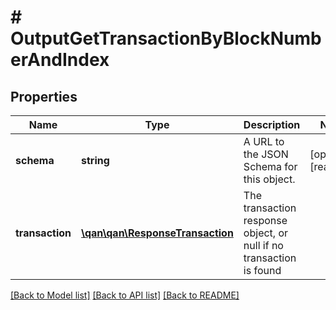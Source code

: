 # # OutputGetTransactionByBlockNumberAndIndex

## Properties

Name | Type | Description | Notes
------------ | ------------- | ------------- | -------------
**schema** | **string** | A URL to the JSON Schema for this object. | [optional] [readonly]
**transaction** | [**\qan\qan\ResponseTransaction**](ResponseTransaction.md) | The transaction response object, or null if no transaction is found |

[[Back to Model list]](../../README.md#models) [[Back to API list]](../../README.md#endpoints) [[Back to README]](../../README.md)
